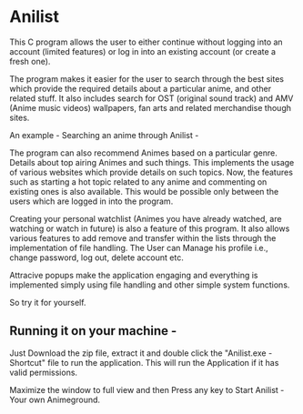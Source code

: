 
# Anilist

This C program allows the user to either continue without logging into an account (limited features) or log in into an existing account (or create a fresh one). 

The program makes it easier for the user to search through the best sites which provide the required details about a particular anime, and other related stuff.
It also includes search for OST (original sound track) and AMV (Anime music videos) wallpapers, fan arts and related merchandise though sites.

An example - Searching an anime through Anilist -


The program can also recommend Animes based on a particular genre. Details about top airing Animes and such things. This implements the usage of various websites which provide details on such topics.
Now, the features such as starting a hot topic related to any anime and commenting on existing ones is also available. This would be possible only between the users which are logged in into the program.

Creating your personal watchlist (Animes you have already watched, are watching or watch in future) is also a feature of this program. It also allows various features to add remove and transfer within the lists through the implementation of file handling. 
The User can Manage his profile i.e., change password, log out, delete account etc.

Attracive popups make the application engaging and everything is implemented simply using file handling and other simple system functions.

So try it for yourself.


## Running it on your machine - 

Just Download the zip file, extract it and double click the "Anilist.exe - Shortcut" file to run the application.
This will run the Application if it has valid permissions. 

Maximize the window to full view and then Press any key to Start Anilist - Your own Animeground.
